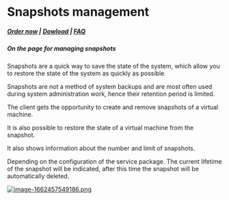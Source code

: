 # Snapshots management

#####  [Order now](https://panel.puqcloud.com/index.php?rp=/store/whmcs-module-proxmox-kvm) | [Dowload](https://download.puqcloud.com/WHMCS/servers/PUQ_WHMCS-Proxmox-KVM/) | [FAQ](https://faq.puqcloud.com/)

##### On the page for managing snapshots

Snapshots are a quick way to save the state of the system, which allow you to restore the state of the system as quickly as possible.

<p class="callout info">Snapshots are not a method of system backups and are most often used during system administration work, hence their retention period is limited.</p>

The client gets the opportunity to create and remove snapshots of a virtual machine.

It is also possible to restore the state of a virtual machine from the snapshot.

It also shows information about the number and limit of snapshots.

<p class="callout info">Depending on the configuration of the service package. The current lifetime of the snapshot will be indicated, after this time the snapshot will be automatically deleted.</p>

[![image-1662457549186.png](https://doc.puq.info/uploads/images/gallery/2022-09/scaled-1680-/image-1662457549186.png)](https://doc.puq.info/uploads/images/gallery/2022-09/image-1662457549186.png)